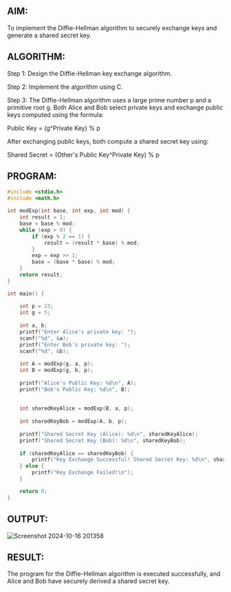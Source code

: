 ## AIM:
To implement the Diffie-Hellman algorithm to securely exchange keys and generate a shared secret key.
## ALGORITHM:
Step 1:
Design the Diffie-Hellman key exchange algorithm.<br>

Step 2:
Implement the algorithm using C.<br>

Step 3:
The Diffie-Hellman algorithm uses a large prime number p and a primitive root g. Both Alice and Bob select private keys and exchange public keys computed using the formula:<br>

Public Key = (g^Private Key) % p<br>

After exchanging public keys, both compute a shared secret key using:<br>

Shared Secret = (Other's Public Key^Private Key) % p
<br>
## PROGRAM:
```c
#include <stdio.h>
#include <math.h>

int modExp(int base, int exp, int mod) {
    int result = 1;
    base = base % mod;
    while (exp > 0) {
        if (exp % 2 == 1) {
            result = (result * base) % mod;
        }
        exp = exp >> 1;
        base = (base * base) % mod;
    }
    return result;
}

int main() {
   
    int p = 23;  
    int g = 5;   
    
    int a, b;
    printf("Enter Alice's private key: ");
    scanf("%d", &a);
    printf("Enter Bob's private key: ");
    scanf("%d", &b);
    
    int A = modExp(g, a, p);  
    int B = modExp(g, b, p);  
    
    printf("Alice's Public Key: %d\n", A);
    printf("Bob's Public Key: %d\n", B);
    
   
    int sharedKeyAlice = modExp(B, a, p);  
 
    int sharedKeyBob = modExp(A, b, p);   
    
    printf("Shared Secret Key (Alice): %d\n", sharedKeyAlice);
    printf("Shared Secret Key (Bob): %d\n", sharedKeyBob);
    
    if (sharedKeyAlice == sharedKeyBob) {
        printf("Key Exchange Successful! Shared Secret Key: %d\n", sharedKeyAlice);
    } else {
        printf("Key Exchange Failed!\n");
    }

    return 0;
}
```
## OUTPUT:
![Screenshot 2024-10-16 201358](https://github.com/user-attachments/assets/eaf76a92-a394-4674-86a5-bb7cacfbb219)


## RESULT:
The program for the Diffie-Hellman algorithm is executed successfully, and Alice and Bob have securely derived a shared secret key.
